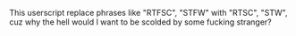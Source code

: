 This userscript replace phrases like "RTFSC", "STFW" with "RTSC", "STW", cuz why the hell would I want to be scolded by some fucking stranger?
